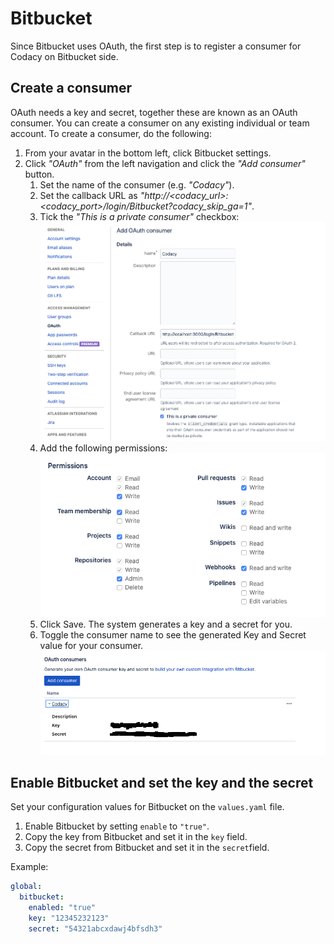 # Bitbucket

Since Bitbucket uses OAuth, the first step is to register a consumer for Codacy on Bitbucket side.

## Create a consumer
OAuth needs a key and secret, together these are known as an OAuth consumer. You can create a consumer on any existing individual or team account. To create a consumer, do the following:

  1. From your avatar in the bottom left, click Bitbucket settings.
  1. Click *"OAuth"* from the left navigation and click the *"Add consumer"* button.  
     1. Set the name of the consumer (e.g. *"Codacy"*).
     1. Set the callback URL as *"http://<codacy_url>:<codacy_port>/login/Bitbucket?codacy_skip_ga=1"*.
     1. Tick the *"This is a private consumer"* checkbox:
        ![Bitbucket Consumer Configuration](./images/bitbucket-consumer-configuration.png)
     1. Add the following permissions: 
     ![Bitbucket Consumer Permissions](./images/bitbucket-consumer-permissions.png)
     1. Click Save. 
        The system generates a key and a secret for you.
     1. Toggle the consumer name to see the generated Key and Secret value for your consumer.
     ![Bitbucket Consumer Key and Secret](./images/bitbucket-consumer-key-and-secret.png)

## Enable Bitbucket and set the key and the secret
Set your configuration values for Bitbucket on the `values.yaml` file.

1. Enable Bitbucket by setting `enable` to `"true"`.
1. Copy the key from Bitbucket and set it in the `key` field.
1. Copy the secret from Bitbucket and set it in the `secret`field.

Example:
```yaml
global:
  bitbucket:
    enabled: "true"
    key: "12345232123"
    secret: "54321abcxdawj4bfsdh3"
```